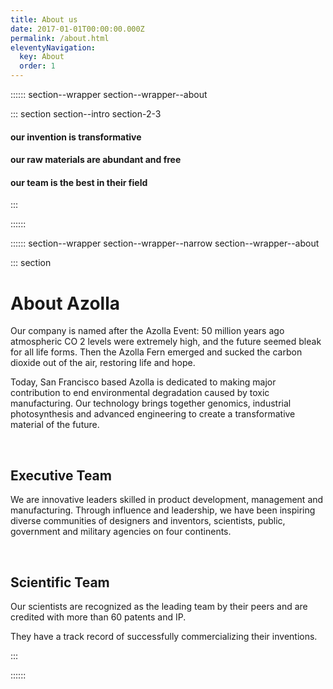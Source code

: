 ```yaml
---
title: About us
date: 2017-01-01T00:00:00.000Z
permalink: /about.html
eleventyNavigation:
  key: About
  order: 1
---
```



:::::: section--wrapper section--wrapper--about

::: section section--intro section-2-3
  #### our invention is <span class="highlight highlight--green">transformative</span>
  #### our raw materials are <span class="highlight highlight--green">abundant</span> and <span class="highlight highlight--green">free</span>
  #### our team is the <span class="highlight highlight--green">best</span> in their field
:::

::::::

:::::: section--wrapper section--wrapper--narrow section--wrapper--about

::: section

# About Azolla

Our company is named after the <span class="bold">Azolla</span> Event:
50 million years ago atmospheric CO 2 levels were extremely high, and the future seemed bleak for all life forms. Then the Azolla Fern emerged and sucked the carbon dioxide out of the air, restoring life and hope.

Today, San Francisco based <span class="bold">Azolla</span> is dedicated to making major contribution to end environmental degradation caused by toxic manufacturing. Our technology brings together genomics, industrial photosynthesis and advanced engineering to create a transformative material of the future.

<p>&nbsp;</p>

## Executive Team
We are innovative leaders skilled in product development, management and manufacturing. Through influence and leadership, we have been inspiring diverse communities of designers and inventors, scientists, public, government and military agencies on four continents.

<p>&nbsp;</p>

## Scientific Team
Our scientists are recognized as the leading team by their peers and are credited with more than 60 patents and IP.

They have a track record of successfully commercializing their inventions.

:::

::::::